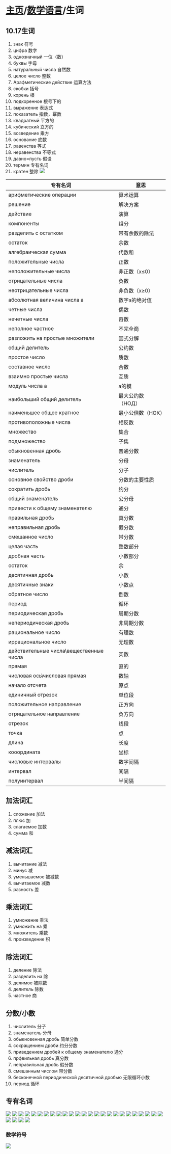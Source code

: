 # [主页](../README.md)/[数学语言](./readme.md)/生词
## 10.17生词
1. знак 符号
2. цифра 数字
3. однозначный 一位（数）
4. буквы 字母
5. натуральный числа 自然数
6. целое число 整数
7. Арафметические действие 运算方法
8. скобки 括号
9. корень 根
10. подкоренное 根号下的
11. выражение 表达式
12. показатель 指数，幂数
13. квадратный 平方的
14. кубический 立方的
15. возведение 乘方
16. основание 底数
17. равенства 等式
18. неравенства 不等式
19. давно=пусть 假设
20. термин 专有名词
21. кратен 整除
![](pic/Math2.5.png)

|专有名词|意思|
|----|----|
|арифметические операции|算术运算|
|решение|解决方案|
|действие|演算|
|компоненты|组分|
|разделить с остатком|带有余数的除法|
|остаток|余数|
|алгебраическая сумма|代数和|
|положительные числа|正数|
|неположительные числа|非正数（x≤0）|
|отрицательные числа|负数|
|неотрицательные числа|非负数（x≥0）|
|абсолютная величина числа а|数字a的绝对值|
|четные числа|偶数|
|нечетные числа|奇数|
|неполное частное|不完全商|
|разложить на простые множители|因式分解|
|общий делитель|公约数|
|простое число|质数|
|составное число|合数|
|взаимно простые числа|互质|
|модуль числа а|a的模|
|наибольший общий делитель|最大公约数（НОД）|
|наименьшее общее кратное|最小公倍数（НОК）|
|противоположные числа|相反数|
|множество|集合|
|подмножество|子集|
|обыкновенная дробь|普通分数|
|знаменатель|分母|
|числитель|分子|
|основное свойство дроби|分数的主要性质|
|сократить дробь|约分|
|общий знаменатель|公分母|
|привести к общему знаменателю|通分|
|правильная дробь|真分数|
|неправильная дробь|假分数|
|смешанное число|带分数|
|целая часть|整数部分|
|дробная часть|小数部分|
|остаток|余|
|десятичная дробь|小数|
|десятичные знаки|小数点|
|обратное число|倒数|
|период|循环|
|периодическая дробь|周期分数|
|непериодическая дробь|非周期分数|
|рациональное число|有理数|
|иррациональное число|无理数|
|действительные числа\вещественные числа|实数|
|прямая|直的|
|числовая ось\числовая прямая|数轴|
|начало отсчета|原点|
|единичный отрезок|单位段|
|положительное направление|正方向|
|отрицательное направление|负方向|
|отрезок|线段|
|точка|点|
|длина|长度|
|кооордината|坐标|
|числовые интервалы|数字间隔|
|интервал|间隔|
|полуинтервал|半间隔|


## 加法词汇
1. сложение 加法
2. плюс 加
3. слагаемое 加数
4. сумма 和
## 减法词汇
1. вычитание 减法
2. минус 减
3. уменьшаемое 被减数
4. вычитаемое 减数
5. разность 差
## 乘法词汇
1. умножение 乘法
2. умножить на 乘
3. множитель 乘数
4. произведение 积
## 除法词汇
1. деление 除法
2. разделить на 除
3. делимое 被除数
4. делитель 除数
5. частное 商
## 分数/小数
1. числитель 分子
2. знаменатель 分母
3. обыкновенная дробь 简单分数
4. сокращением дроби 约分分数
5. приведением дробей к общему знаменателю 通分
6. прфвильная дробь 真分数
7. неправильная дробь 假分数
8. смешанным числом 带分数
9. бесконечной периодической десятичной дробью 无限循环小数
10. период 循环

## 专有名词
![](pic/Math1.1.png)
![](pic/Math1.2.png)
![](pic/Math1.3.png)
![](pic/Math1.4.png)
![](pic/Math1.5.png)
![](pic/Math1.6.png)
![](pic/Math1.7.png)
![](pic/Math1.8.png)
![](pic/Math1.9.png)
![](pic/Math1.10.png)
![](pic/Math1.11.png)
![](pic/Math1.12.png)
![](pic/Math1.13.png)
![](pic/Math1.14.png)
![](pic/Math1.15.png)
![](pic/Math1.16.png)
![](pic/Math1.17.png)
![](pic/Math1.18.png)
![](pic/Math1.19.png)
![](pic/Math1.20.png)
![](pic/Math1.21.png)
![](pic/Math1.22.png)
![](pic/Math1.23.png)
![](pic/Math1.24.png)
![](pic/Math1.25.png)
![](pic/Math1.26.png)
![](pic/Math1.27.png)
![](pic/Math1.28.png)
![](pic/Math1.29.png)

### 数学符号
![](pic/Math3.png)